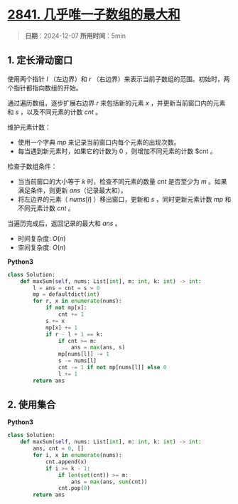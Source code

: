 # [2841. 几乎唯一子数组的最大和](https://leetcode.cn/problems/maximum-sum-of-almost-unique-subarray/description/)

> **日期**：2024-12-07
> **所用时间**：5min

## 1. 定长滑动窗口

使用两个指针 $l$ （左边界）和 $r$ （右边界）来表示当前子数组的范围。初始时，两个指针都指向数组的开始。

通过遍历数组，逐步扩展右边界 $r$ 来包括新的元素 $x$ ，并更新当前窗口内的元素和 $s$ ，以及不同元素的计数 $cnt$ 。

维护元素计数：

- 使用一个字典 $mp$ 来记录当前窗口内每个元素的出现次数。
- 每当遇到新元素时，如果它的计数为 $0$ ，则增加不同元素的计数 $cnt 。

检查子数组条件：

- 当当前窗口的大小等于 $k$ 时，检查不同元素的数量 $cnt$ 是否至少为 $m$ 。如果满足条件，则更新 $ans$（记录最大和）。
- 将左边界的元素（ $nums[l]$ ）移出窗口，更新和 $s$ ，同时更新元素计数 $mp$ 和不同元素计数 $cnt$ 。

当遍历完成后，返回记录的最大和 $ans$ 。

- 时间复杂度: $O(n)$
- 空间复杂度: $O(n)$

**Python3**

```python
class Solution:
    def maxSum(self, nums: List[int], m: int, k: int) -> int:
        l = ans = cnt = s = 0
        mp = defaultdict(int)
        for r, x in enumerate(nums):
            if not mp[x]:
                cnt += 1
            s += x
            mp[x] += 1
            if r - l + 1 == k:
                if cnt >= m:
                    ans = max(ans, s)
                mp[nums[l]] -= 1
                s -= nums[l]
                cnt -= 1 if not mp[nums[l]] else 0
                l += 1
        return ans
```

## 2. 使用集合

**Python3**

```python
class Solution:
    def maxSum(self, nums: List[int], m: int, k: int) -> int:
        ans, cnt = 0, []
        for i, x in enumerate(nums):
            cnt.append(x)
            if i >= k - 1:
                if len(set(cnt)) >= m:
                    ans = max(ans, sum(cnt))
                cnt.pop(0)
        return ans
```